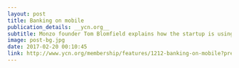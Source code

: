 ```yaml
---
layout: post
title: Banking on mobile 
publication_details: __ycn.org__
subtitle: Monzo founder Tom Blomfield explains how the startup is using service design to help make banking more useful, and leveraging word of mouth to build its user base along the way.
image: post-bg.jpg
date: 2017-02-20 00:10:45
link: http://www.ycn.org/membership/features/1212-banking-on-mobile?preview=true
---
```

